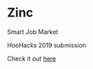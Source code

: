 # Zinc
Smart Job Market

HooHacks 2019 submission

Check it out [here](https://zinc.sites.tjhsst.edu)

